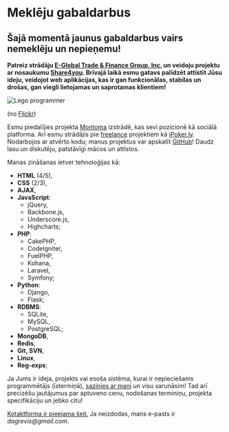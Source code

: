 # Meklēju gabaldarbus

## Šajā momentā jaunus gabaldarbus vairs nemeklēju un nepieņemu!

**Patreiz strādāju [E-Global Trade & Finance Group, Inc.](http://www.eglobal-forex.com/) un veidoju projektu ar nosaukumu [Share4you](https://www.share4you.com/). Brīvajā laikā esmu gatavs palīdzēt attīstīt Jūsu ideju, veidojot web aplikācijas, kas ir gan funkcionālas, stabilas un drošas, gan viegli lietojamas un saprotamas klientiem!**

![Lego programmer](http://i.imgur.com/Qgbjfrc.jpg "Lego programmer")

(no [Flickr](http://www.flickr.com/photos/julochka/9318596641/sizes/o/in/photostream/))

Esmu piedalījies projekta [Montoma](https://montoma.net/) izstrādē, kas sevi pozicionē kā sociālā platforma. Arī esmu strādājis pie [freelance](http://en.wikipedia.org/wiki/Freelancer) projektiem kā [iPoker.lv](http://www.ipokerlv.com/). Nodarbojos ar atvērto kodu; manus projektus var apskatīt [GitHub](https://github.com/daGrevis/)! Daudz lasu un diskutēju, patstāvīgi mācos un attīstos.

Manas zināšanas ietver tehnoloģijas kā:

* **HTML** (4/5),
* **CSS** (2/3),
* **AJAX**,
* **JavaScript**:
    * jQuery,
    * Backbone.js,
    * Underscore.js,
    * Highcharts;
* **PHP**:
    * CakePHP,
    * CodeIgniter,
    * FuelPHP,
    * Kohana,
    * Laravel,
    * Symfony;
* **Python**:
    * Django,
    * Flask;
* **RDBMS**:
    * SQLite,
    * MySQL,
    * PostgreSQL;
* **MongoDB**,
* **Redis**,
* **Git, SVN**,
* **Linux**,
* **Reg-exps**;

Ja Jums ir ideja, projekts vai esoša sistēma, kurai ir nepieciešams programmētājs (īstermiņā), [sazinies ar mani](http://dagrevis.lv/contacts/) un visu sarunāsim! Tad arī precizēšu jautājumus par aptuveno cenu, nodošanas terminiņu, projekta specifikāciju un jebko citu!

[Kotaktforma ir pieejama šeit.](http://dagrevis.lv/contacts/) Ja neizdodas, mans e-pasts ir _dagrevis@gmail.com_.